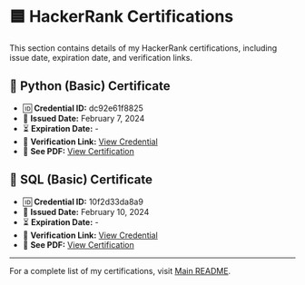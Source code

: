 # 🟦 HackerRank Certifications  

This section contains details of my HackerRank certifications, including issue date, expiration date, and verification links.  

## 📜 Python (Basic) Certificate
- 🆔 **Credential ID:** dc92e61f8825
- 📅 **Issued Date:** February 7, 2024
- ⏳ **Expiration Date:** -
- 🔗 **Verification Link:** [View Credential](https://www.hackerrank.com/certificates/dc92e61f8825)
- 📄 **See PDF:** [View Certification](python_basic_certificate.pdf)

## 📜 SQL (Basic) Certificate
- 🆔 **Credential ID:** 10f2d33da8a9
- 📅 **Issued Date:** February 10, 2024
- ⏳ **Expiration Date:** -
- 🔗 **Verification Link:** [View Credential](https://www.hackerrank.com/certificates/10f2d33da8a9)
- 📄 **See PDF:** [View Certification](sql_basic_certificate.pdf)

---

For a complete list of my certifications, visit [Main README](../README.md).  